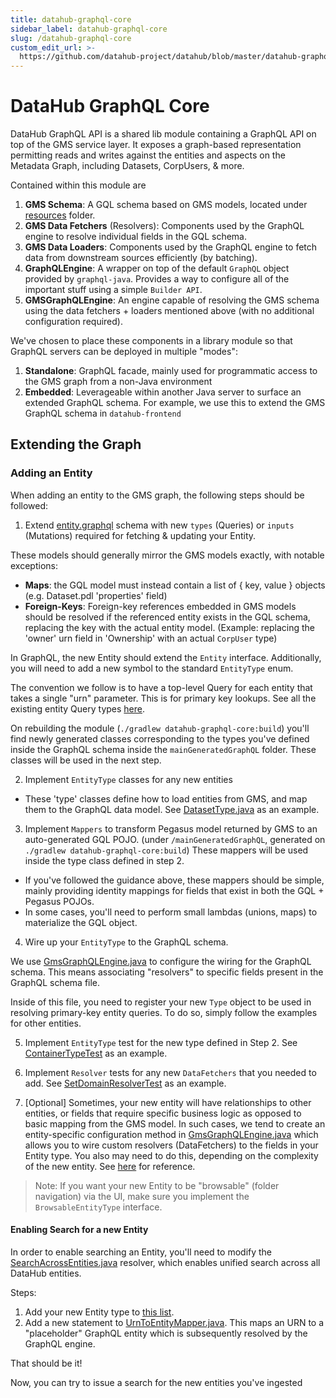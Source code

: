 ```yaml
---
title: datahub-graphql-core
sidebar_label: datahub-graphql-core
slug: /datahub-graphql-core
custom_edit_url: >-
  https://github.com/datahub-project/datahub/blob/master/datahub-graphql-core/README.md
---
```


# DataHub GraphQL Core
DataHub GraphQL API is a shared lib module containing a GraphQL API on top of the GMS service layer. It exposes a graph-based representation
permitting reads and writes against the entities and aspects on the Metadata Graph, including Datasets, CorpUsers, & more. 

Contained within this module are 

1. **GMS Schema**: A GQL schema based on GMS models, located under [resources](https://github.com/datahub-project/datahub/tree/master/datahub-graphql-core/src/main/resources) folder.
2. **GMS Data Fetchers** (Resolvers): Components used by the GraphQL engine to resolve individual fields in the GQL schema.
3. **GMS Data Loaders**: Components used by the GraphQL engine to fetch data from downstream sources efficiently (by batching). 
4. **GraphQLEngine**: A wrapper on top of the default `GraphQL` object provided by `graphql-java`. Provides a way to configure all of the important stuff using a simple `Builder API`. 
5. **GMSGraphQLEngine**: An engine capable of resolving the GMS schema using the data fetchers + loaders mentioned above (with no additional configuration required). 

We've chosen to place these components in a library module so that GraphQL servers can be deployed in multiple "modes":

1. **Standalone**: GraphQL facade, mainly used for programmatic access to the GMS graph from a non-Java environment
2. **Embedded**: Leverageable within another Java server to surface an extended GraphQL schema. For example, we use this to extend the GMS GraphQL schema in `datahub-frontend` 


## Extending the Graph

### Adding an Entity

When adding an entity to the GMS graph, the following steps should be followed:

1. Extend [entity.graphql](https://github.com/datahub-project/datahub/blob/master/datahub-graphql-core/src/main/resources/entity.graphql) schema with new `types` (Queries) or `inputs` (Mutations) required for fetching & updating your Entity.

These models should generally mirror the GMS models exactly, with notable exceptions:

- **Maps**: the GQL model must instead contain a list of { key, value } objects (e.g. Dataset.pdl 'properties' field)
- **Foreign-Keys**: Foreign-key references embedded in GMS models should be resolved if the referenced entity exists in the GQL schema,
replacing the key with the actual entity model. (Example: replacing the 'owner' urn field in 'Ownership' with an actual `CorpUser` type)

In GraphQL, the new Entity should extend the `Entity` interface. Additionally, you will need to add a new symbol to the standard 
`EntityType` enum. 

The convention we follow is to have a top-level Query for each entity that takes a single "urn" parameter. This is for primary key lookups.
See all the existing entity Query types [here](https://github.com/datahub-project/datahub/blob/master/datahub-graphql-core/src/main/resources/entity.graphql#L19).

On rebuilding the module (`./gradlew datahub-graphql-core:build`) you'll find newly generated classes corresponding to 
the types you've defined inside the GraphQL schema inside the `mainGeneratedGraphQL` folder. These classes will be used in the next step.

2. Implement `EntityType` classes for any new entities 

- These 'type' classes define how to load entities from GMS, and map them to the GraphQL data model. See [DatasetType.java](https://github.com/datahub-project/datahub/blob/master/datahub-graphql-core/src/main/java/com/linkedin/datahub/graphql/types/dataset/DatasetType.java) as an example.

3. Implement `Mappers` to transform Pegasus model returned by GMS to an auto-generated GQL POJO. (under `/mainGeneratedGraphQL`, generated on `./gradlew datahub-graphql-core:build`) These mappers
will be used inside the type class defined in step 2. 

- If you've followed the guidance above, these mappers should be simple, mainly
providing identity mappings for fields that exist in both the GQL + Pegasus POJOs.
- In some cases, you'll need to perform small lambdas (unions, maps) to materialize the GQL object. 

4. Wire up your `EntityType` to the GraphQL schema. 

We use [GmsGraphQLEngine.java](https://github.com/datahub-project/datahub/blob/master/datahub-graphql-core/src/main/java/com/linkedin/datahub/graphql/GmsGraphQLEngine.java) to 
configure the wiring for the GraphQL schema. This means associating "resolvers" to specific fields present in the GraphQL schema file.

Inside of this file, you need to register your new `Type` object to be used in resolving primary-key entity queries.
To do so, simply follow the examples for other entities. 

5. Implement `EntityType` test for the new type defined in Step 2. See [ContainerTypeTest](https://github.com/datahub-project/datahub/blob/master/datahub-graphql-core/src/test/java/com/linkedin/datahub/graphql/types/container/ContainerTypeTest.java) as an example.

6. Implement `Resolver` tests for any new `DataFetchers` that you needed to add. See [SetDomainResolverTest](https://github.com/datahub-project/datahub/blob/master/datahub-graphql-core/src/test/java/com/linkedin/datahub/graphql/resolvers/domain/SetDomainResolverTest.java) as an example.

7. [Optional] Sometimes, your new entity will have relationships to other entities, or fields that require specific business logic
as opposed to basic mapping from the GMS model. In such cases, we tend to create an entity-specific configuration method in [GmsGraphQLEngine.java](https://github.com/datahub-project/datahub/blob/master/datahub-graphql-core/src/main/java/com/linkedin/datahub/graphql/GmsGraphQLEngine.java)
which allows you to wire custom resolvers (DataFetchers) to the fields in your Entity type. You also may need to do this, depending
on the complexity of the new entity. See [here](https://github.com/datahub-project/datahub/blob/master/datahub-graphql-core/src/main/java/com/linkedin/datahub/graphql/GmsGraphQLEngine.java#L438) for reference. 

> Note: If you want your new Entity to be "browsable" (folder navigation) via the UI, make sure you implement the `BrowsableEntityType` interface.

#### Enabling Search for a new Entity 

In order to enable searching an Entity, you'll need to modify the [SearchAcrossEntities.java](https://github.com/datahub-project/datahub/blob/master/datahub-graphql-core/src/main/java/com/linkedin/datahub/graphql/resolvers/search/SearchAcrossEntitiesResolver.java) resolver, which enables unified search
across all DataHub entities. 

Steps: 

1. Add your new Entity type to [this list](https://github.com/datahub-project/datahub/blob/master/datahub-graphql-core/src/main/java/com/linkedin/datahub/graphql/resolvers/search/SearchAcrossEntitiesResolver.java#L32).
2. Add a new statement to [UrnToEntityMapper.java](https://github.com/datahub-project/datahub/blob/master/datahub-graphql-core/src/main/java/com/linkedin/datahub/graphql/types/common/mappers/UrnToEntityMapper.java#L35). This maps
an URN to a "placeholder" GraphQL entity which is subsequently resolved by the GraphQL engine.

That should be it! 

Now, you can try to issue a search for the new entities you've ingested 
